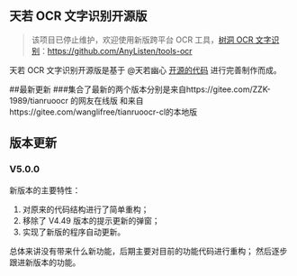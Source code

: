 ## 天若 OCR 文字识别开源版
> 该项目已停止维护，欢迎使用新版跨平台 OCR 工具，[树洞 OCR 文字识别](https://github.com/AnyListen/tools-ocr)：https://github.com/AnyListen/tools-ocr

天若 OCR 文字识别开源版是基于 @天若幽心  [开源的代码](https://github.com/tianruoyouxin/tianruoocr_last) 进行完善制作而成。


##最新更新
###集合了最新的两个版本分别是来自https://gitee.com/ZZK-1989/tianruoocr 的网友在线版
和来自https://gitee.com/wanglifree/tianruoocr-cl的本地版

## 版本更新
### V5.0.0
新版本的主要特性：
1. 对原来的代码结构进行了简单重构；
2. 移除了 V4.49 版本的提示更新的弹窗；
3. 实现了新版的程序自动更新。

总体来讲没有带来什么新功能，后期主要对目前的功能代码进行重构；
然后逐步跟进新版本的功能。
